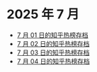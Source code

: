 # 2025 年 7 月

+ [7 月 01 日的知乎热榜存档](/2025-7/01)
+ [7 月 02 日的知乎热榜存档](/2025-7/02)
+ [7 月 03 日的知乎热榜存档](/2025-7/03)
+ [7 月 04 日的知乎热榜存档](/2025-7/04)
